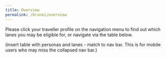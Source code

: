 ```yaml
---
title: Overview
permalink: /brunei/overview
---
```


Please click your traveller profile on the navigation menu to find out which lanes you may be eligible for, or navigate via the table below.

(insert table with personas and lanes - match to nav bar. This is for mobile users who may miss the collapsed nav bar.)

